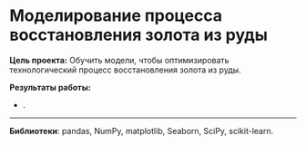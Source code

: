 # Моделирование процесса восстановления золота из руды


**Цель проекта:**  Обучить модели, чтобы оптимизировать технологический процесс восстановления золота из руды.

**Результаты работы:**
   - .
   
---

**Библиотеки**: pandas, NumPy, matplotlib, Seaborn, SciPy, scikit-learn.

